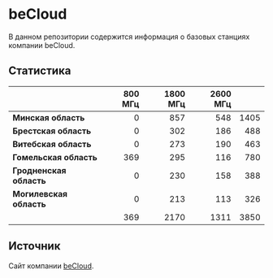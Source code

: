 # beCloud
В данном репозитории содержится информация о базовых станциях компании beCloud.

## Статистика
&nbsp; | 800 МГц | 1800 МГц | 2600 МГц | &nbsp;
:--- | ---: | ---: | ---: | ---:
**Минская область** | 0 | 857 | 548 | 1405
**Брестская область** | 0 | 302 | 186 | 488
**Витебская область** | 0 | 273 | 190 | 463
**Гомельская область** | 369 | 295 | 116 | 780
**Гродненская область** | 0 |  230 | 158 | 388
**Могилевская область** | 0 | 213 | 113 | 326
&nbsp; | 369 |  2170 | 1311 | 3850

## Источник
Сайт компании [beCloud](https://becloud.by/customers/ob-lte-advanced).